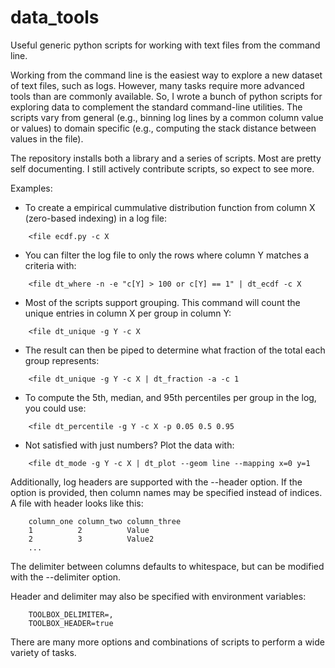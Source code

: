 data_tools
=============
Useful generic python scripts for working with text files from the command line.

Working from the command line is the easiest way to explore a new dataset of text files, such as logs. However, many tasks require 
more advanced tools than are commonly available. So, I wrote a bunch of python scripts for exploring data to complement the standard command-line utilities. 
The scripts vary from general (e.g., binning log lines by a common column value or values) to domain specific (e.g., 
computing the stack distance between values in the file).

The repository installs both a library and a series of scripts. Most are pretty self documenting. I still actively contribute scripts, so expect to see more.

Examples:
* To create a empirical cummulative distribution function from column X (zero-based indexing) in a log file:
```
	<file ecdf.py -c X
```
* You can filter the log file to only the rows where column Y matches a criteria with:
```
	<file dt_where -n -e "c[Y] > 100 or c[Y] == 1" | dt_ecdf -c X
```
* Most of the scripts support grouping. This command will count the unique entries in column X per group in column Y:
```
	<file dt_unique -g Y -c X
```
* The result can then be piped to determine what fraction of the total each group represents:
```
	<file dt_unique -g Y -c X | dt_fraction -a -c 1
```
* To compute the 5th, median, and 95th percentiles per group in the log, you could use:
```
	<file dt_percentile -g Y -c X -p 0.05 0.5 0.95
```
* Not satisfied with just numbers? Plot the data with:
```
	<file dt_mode -g Y -c X | dt_plot --geom line --mapping x=0 y=1
```

Additionally, log headers are supported with the --header option. If the option is provided, then column names may be specified instead of indices.
A file with header looks like this:
```
	column_one column_two column_three
	1          2          Value
	2          3          Value2
	...
```
The delimiter between columns defaults to whitespace, but can be modified with the --delimiter option. 

Header and delimiter may also be specified with environment variables:
```
	TOOLBOX_DELIMITER=,
	TOOLBOX_HEADER=true
```

There are many more options and combinations of scripts to perform a wide variety of tasks.

